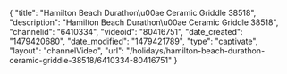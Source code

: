 {
    "title": "Hamilton Beach Durathon\u00ae Ceramic Griddle 38518",
    "description": "Hamilton Beach Durathon\u00ae Ceramic Griddle 38518",
    "channelid": "6410334",
    "videoid": "80416751",
    "date_created": "1479420680",
    "date_modified": "1479421789",
    "type": "captivate",
    "layout": "channelVideo",
    "url": "\/holidays\/hamilton-beach-durathon-ceramic-griddle-38518\/6410334-80416751"
}